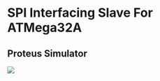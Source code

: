 # **SPI Interfacing Slave For ATMega32A**

## **Proteus Simulator**
<img src="/07_MCU_Interfacing/04_SPI_01/01_SPI_Master/img/Proteus.gif" >
